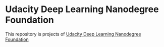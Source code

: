 # Udacity Deep Learning Nanodegree Foundation

This repository is projects of [Udacity Deep Learning Nanodegree Foundation](https://www.udacity.com/course/deep-learning-nanodegree-foundation--nd101)
